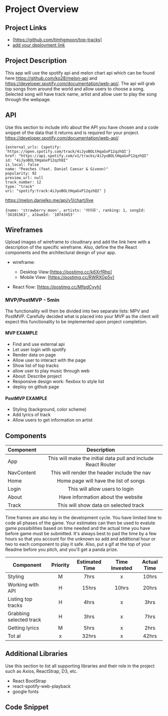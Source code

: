 
# Project Overview

## Project Links

- [https://github.com/timhgmoon/top-tracks]
- [add your deployment link]()

## Project Description

This app will use the spotify api and melon chart api which can be found here https://github.com/ko28/melon-api and https://developer.spotify.com/documentation/web-api/.  The api will grab top songs from around the world and allow users to choose a song. Selected song will have track name, artist and allow user to play the song through the webpage. 

## API

Use this section to include info about the API you have chosen and a code snippet of the data that it returns and is required for your project. 
https://developer.spotify.com/documentation/web-api/

```
{external_urls: {spotify: 'https://open.spotify.com/track/4iJyoBOLtHqaGxP12qzhQI'}
href: "https://api.spotify.com/v1/tracks/4iJyoBOLtHqaGxP12qzhQI"
id: "4iJyoBOLtHqaGxP12qzhQI"
is_local: false
name: "Peaches (feat. Daniel Caesar & Giveon)"
popularity: 92
preview_url: null
track_number: 12
type: "track"
uri: "spotify:track:4iJyoBOLtHqaGxP12qzhQI" }
```
https://melon.danielko.me/api/v1/chart/live

```
{name: 'strawberry moon', artists: '아이유', ranking: 1, songId: '34101563', albumId: '10743453'
```


## Wireframes

Upload images of wireframe to cloudinary and add the link here with a description of the specific wireframe. Also, define the the React components and the architectural design of your app.

- wireframe: 
  - Desktop View:[https://postimg.cc/k6XrfRhp]
  - Mobile View: [https://postimg.cc/RWRXGp5v]


- React flow: [https://postimg.cc/MfpdCyyh]


### MVP/PostMVP - 5min

The functionality will then be divided into two separate lists: MPV and PostMVP.  Carefully decided what is placed into your MVP as the client will expect this functionality to be implemented upon project completion.  

#### MVP EXAMPLE
- Find and use external api 
- Let user login with spotify
- Render data on page 
- Allow user to interact with the page
- Show list of top tracks
- allow user to play music through web
- About: Describe project
- Responsive design work: flexbox to style list
- deploy on github page

#### PostMVP EXAMPLE

- Styling (background, color scheme)
- Add lyrics of track
- Allow users to get information on artist

## Components

| Component | Description | 
| --- | :---: |  
| App | This will make the initial data pull and include React Router| 
| NavContent | This will render the header include the nav | 
| Home | Home page will have the list of songs | 
| Login | This will allow users to login |
| About | Have information about the website |
| Track | This will show data on selected track |



Time frames are also key in the development cycle.  You have limited time to code all phases of the game.  Your estimates can then be used to evalute game possibilities based on time needed and the actual time you have before game must be submitted. It's always best to pad the time by a few hours so that you account for the unknown so add and additional hour or two to each component to play it safe. Also, put a gif at the top of your Readme before you pitch, and you'll get a panda prize.

| Component | Priority | Estimated Time | Time Invested | Actual Time |
| --- | :---: |  :---: | :---: | :---: |
| Styling | M | 7hrs| x | 10hrs |
| Working with API | H | 15hrs | 10hrs | 20hrs |
| Listing top tracks | H | 4hrs | x | 3hrs |
| Grabbing selected track | H | 3hrs | x | 7hrs |
| Getting lyrics | M | 5hrs | x | 2hrs |
| Tot al | x | 32hrs | x | 42hrs |

## Additional Libraries
 Use this section to list all supporting libraries and their role in the project such as Axios, ReactStrap, D3, etc. 
 - React BootStrap
 - react-spotify-web-playback
 - google fonts


## Code Snippet

